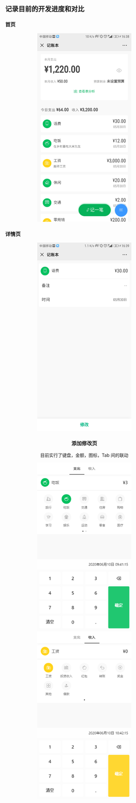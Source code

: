 ## 记录目前的开发进度和对比


### 首页
<center class="half">
  <img src="./../snapshot/myWork/1.jpg" width=300/>
</center>

### 详情页
<center class="half">
<img src="./../snapshot/myWork/3.jpg" width=300 />

### 添加修改页
目前实行了键盘，金额，图标，Tab 间的联动 <br />
<center class="half">
<img src="./../snapshot/myWork/4.jpg" width=300 />
<img src="./../snapshot/myWork/5.jpg" width=300 />
</center>